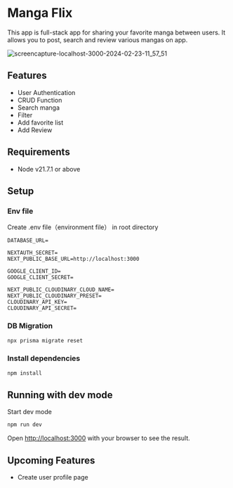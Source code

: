 # Manga Flix

This app is full-stack app for sharing your favorite manga between users.
It allows you to post, search and review various mangas on app.

![screencapture-localhost-3000-2024-02-23-11_57_51](https://github.com/ka/recipe-app/assets/66394413/6633928b-6a52-4c18-a9d3-5a7ae898f941)

## Features

- User Authentication
- CRUD Function
- Search manga
- Filter 
- Add favorite list
- Add Review

## Requirements

- Node v21.7.1 or above

## Setup

### Env file

Create .env file（environment file） in root directory

```
DATABASE_URL=

NEXTAUTH_SECRET=
NEXT_PUBLIC_BASE_URL=http://localhost:3000

GOOGLE_CLIENT_ID=
GOOGLE_CLIENT_SECRET=

NEXT_PUBLIC_CLOUDINARY_CLOUD_NAME=
NEXT_PUBLIC_CLOUDINARY_PRESET=
CLOUDINARY_API_KEY=
CLOUDINARY_API_SECRET=
```

### DB Migration

```zsh
npx prisma migrate reset
```

### Install dependencies

```zsh
npm install
```

## Running with dev mode

Start dev mode

```zsh
npm run dev
```

Open [http://localhost:3000](http://localhost:3000) with your browser to see the result.

## Upcoming Features

- Create user profile page
